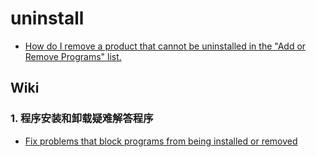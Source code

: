 # uninstall

- [How do I remove a product that cannot be uninstalled in the &#34;Add or&#xA; Remove Programs&#34; list.](https://www.advancedinstaller.com/user-guide/qa-forced-uninstall.html)

## Wiki

### 1. 程序安装和卸载疑难解答程序

- [Fix problems that block programs from being installed or removed](https://support.microsoft.com/en-us/help/17588/windows-fix-problems-that-block-programs-being-installed-or-removed)
